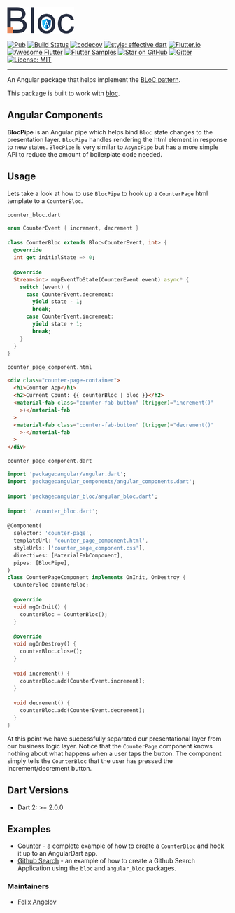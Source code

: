 <img src="https://raw.githubusercontent.com/felangel/bloc/master/docs/assets/angular_bloc_logo_full.png" height="60" alt="Angular Bloc Package" />

[![Pub](https://img.shields.io/pub/v/angular_bloc.svg)](https://pub.dev/packages/angular_bloc)
[![Build Status](https://travis-ci.com/felangel/bloc.svg?branch=master)](https://travis-ci.com/felangel/bloc)
[![codecov](https://codecov.io/gh/felangel/Bloc/branch/master/graph/badge.svg)](https://codecov.io/gh/felangel/bloc)
[![style: effective dart](https://img.shields.io/badge/style-effective_dart-40c4ff.svg)](https://github.com/tenhobi/effective_dart)
[![Flutter.io](https://img.shields.io/badge/flutter-website-deepskyblue.svg)](https://flutter.io/docs/development/data-and-backend/state-mgmt/options#bloc--rx)
[![Awesome Flutter](https://img.shields.io/badge/awesome-flutter-blue.svg?longCache=true)](https://github.com/Solido/awesome-flutter#standard)
[![Flutter Samples](https://img.shields.io/badge/flutter-samples-teal.svg?longCache=true)](http://fluttersamples.com)
[![Star on GitHub](https://img.shields.io/github/stars/felangel/bloc.svg?style=flat&logo=github&colorB=deeppink&label=stars)](https://github.com/felangel/bloc)
[![Gitter](https://img.shields.io/badge/gitter-chat-hotpink.svg)](https://gitter.im/bloc_package/Lobby)
[![License: MIT](https://img.shields.io/badge/license-MIT-purple.svg)](https://opensource.org/licenses/MIT)

---

An Angular package that helps implement the [BLoC pattern](https://www.didierboelens.com/2018/08/reactive-programming---streams---bloc).

This package is built to work with [bloc](https://pub.dev/packages/bloc).

## Angular Components

**BlocPipe** is an Angular pipe which helps bind `Bloc` state changes to the presentation layer. `BlocPipe` handles rendering the html element in response to new states. `BlocPipe` is very similar to `AsyncPipe` but has a more simple API to reduce the amount of boilerplate code needed.

## Usage

Lets take a look at how to use `BlocPipe` to hook up a `CounterPage` html template to a `CounterBloc`.

`counter_bloc.dart`

```dart
enum CounterEvent { increment, decrement }

class CounterBloc extends Bloc<CounterEvent, int> {
  @override
  int get initialState => 0;

  @override
  Stream<int> mapEventToState(CounterEvent event) async* {
    switch (event) {
      case CounterEvent.decrement:
        yield state - 1;
        break;
      case CounterEvent.increment:
        yield state + 1;
        break;
    }
  }
}
```

`counter_page_component.html`

```html
<div class="counter-page-container">
  <h1>Counter App</h1>
  <h2>Current Count: {{ counterBloc | bloc }}</h2>
  <material-fab class="counter-fab-button" (trigger)="increment()"
    >+</material-fab
  >
  <material-fab class="counter-fab-button" (trigger)="decrement()"
    >-</material-fab
  >
</div>
```

`counter_page_component.dart`

```dart
import 'package:angular/angular.dart';
import 'package:angular_components/angular_components.dart';

import 'package:angular_bloc/angular_bloc.dart';

import './counter_bloc.dart';

@Component(
  selector: 'counter-page',
  templateUrl: 'counter_page_component.html',
  styleUrls: ['counter_page_component.css'],
  directives: [MaterialFabComponent],
  pipes: [BlocPipe],
)
class CounterPageComponent implements OnInit, OnDestroy {
  CounterBloc counterBloc;

  @override
  void ngOnInit() {
    counterBloc = CounterBloc();
  }

  @override
  void ngOnDestroy() {
    counterBloc.close();
  }

  void increment() {
    counterBloc.add(CounterEvent.increment);
  }

  void decrement() {
    counterBloc.add(CounterEvent.decrement);
  }
}
```

At this point we have successfully separated our presentational layer from our business logic layer. Notice that the `CounterPage` component knows nothing about what happens when a user taps the button. The component simply tells the `CounterBloc` that the user has pressed the increment/decrement button.

## Dart Versions

- Dart 2: >= 2.0.0

## Examples

- [Counter](https://github.com/felangel/Bloc/tree/master/examples/angular_counter) - a complete example of how to create a `CounterBloc` and hook it up to an AngularDart app.
- [Github Search](https://github.com/felangel/Bloc/tree/master/examples/github_search/angular_github_search) - an example of how to create a Github Search Application using the `bloc` and `angular_bloc` packages.

### Maintainers

- [Felix Angelov](https://github.com/felangel)
